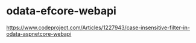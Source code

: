 # odata-efcore-webapi

https://www.codeproject.com/Articles/1227943/case-insensitive-filter-in-odata-aspnetcore-webapi